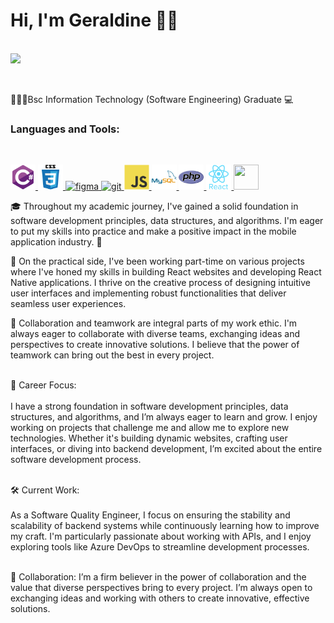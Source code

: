 <h1>Hi, I'm Geraldine 👋🏾 </h1> <br />
<img src="https://github.com/CodesByDine/CodesByDine/assets/91410767/0ad089c1-00bf-4075-8a30-99b52b679655" />

<p> </p> <br />
<p>👩🏽‍💻Bsc Information Technology (Software Engineering) Graduate 💻 </br>

<h3 align="left">Languages and Tools:</h3> <br />
<p align="left"> <a href="https://www.w3schools.com/cs/" target="_blank" rel="noreferrer"> <img src="https://raw.githubusercontent.com/devicons/devicon/master/icons/csharp/csharp-original.svg" alt="csharp" width="40" height="40"/> </a> <a href="https://www.w3schools.com/css/" target="_blank" rel="noreferrer"> <img src="https://raw.githubusercontent.com/devicons/devicon/master/icons/css3/css3-original-wordmark.svg" alt="css3" width="40" height="40"/> </a> <a href="https://www.figma.com/" target="_blank" rel="noreferrer"> <img src="https://www.vectorlogo.zone/logos/figma/figma-icon.svg" alt="figma" width="40" height="40"/> </a> <a href="https://git-scm.com/" target="_blank" rel="noreferrer"> <img src="https://www.vectorlogo.zone/logos/git-scm/git-scm-icon.svg" alt="git" width="40" height="40"/> </a> <a href="https://developer.mozilla.org/en-US/docs/Web/JavaScript" target="_blank" rel="noreferrer"> <img src="https://raw.githubusercontent.com/devicons/devicon/master/icons/javascript/javascript-original.svg" alt="javascript" width="40" height="40"/> </a> <a href="https://www.mysql.com/" target="_blank" rel="noreferrer"> <img src="https://raw.githubusercontent.com/devicons/devicon/master/icons/mysql/mysql-original-wordmark.svg" alt="mysql" width="40" height="40"/> </a> <a href="https://www.php.net" target="_blank" rel="noreferrer"> <img src="https://raw.githubusercontent.com/devicons/devicon/master/icons/php/php-original.svg" alt="php" width="40" height="40"/> </a> <a href="https://reactjs.org/" target="_blank" rel="noreferrer"> <img src="https://raw.githubusercontent.com/devicons/devicon/master/icons/react/react-original-wordmark.svg" alt="react" width="40" height="40"/> </a> <a href="https://reactnative.dev/" target="_blank" rel="noreferrer"> <img src="https://reactnative.dev/img/header_logo.svg" alt![Colorful Watercolor Twitter Header](https://github.com/CodesByDine/CodesByDine/assets/91410767/2f5707a2-ceba-420e-aa41-b2ac450e9e68)
="reactnative" width="40" height="40"/> </a> </p>

🎓 Throughout my academic journey, I've gained a solid foundation in software development principles, data structures, and algorithms. I'm eager to put my skills into practice and make a positive impact in the mobile application industry. 📱<br />

🏢 On the practical side, I've been working part-time on various projects where I've honed my skills in building React websites and developing React Native applications. I thrive on the creative process of designing intuitive user interfaces and implementing robust functionalities that deliver seamless user experiences.<br />

🤝 Collaboration and teamwork are integral parts of my work ethic. I'm always eager to collaborate with diverse teams, exchanging ideas and perspectives to create innovative solutions. I believe that the power of teamwork can bring out the best in every project. <br />

<br>🚀 Career Focus:</br>
<br>I have a strong foundation in software development principles, data structures, and algorithms, and I’m always eager to learn and grow. I enjoy working on projects that challenge me and allow me to explore new technologies. Whether it's building dynamic websites, crafting user interfaces, or diving into backend development, I’m excited about the entire software development process.</br>

<br>🛠️ Current Work:</br>
<br>As a Software Quality Engineer, I focus on ensuring the stability and scalability of backend systems while continuously learning how to improve my craft. I'm particularly passionate about working with APIs, and I enjoy exploring tools like Azure DevOps to streamline development processes.</br>

<br>🤝 Collaboration:
I’m a firm believer in the power of collaboration and the value that diverse perspectives bring to every project. I’m always open to exchanging ideas and working with others to create innovative, effective solutions.</br>

